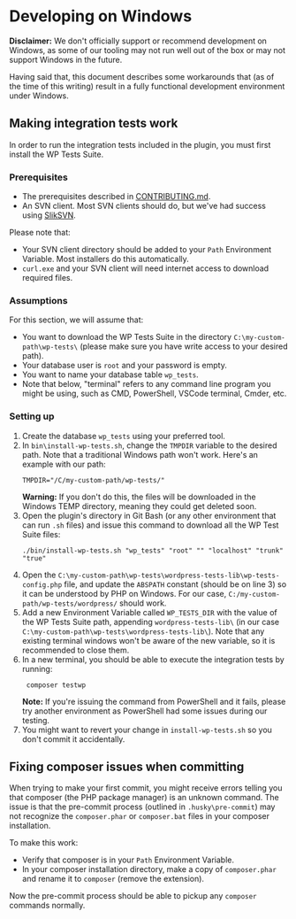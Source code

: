 # Developing on Windows

**Disclaimer:** We don't officially support or recommend development on Windows, as some of our tooling may not run well out of the box or may not support Windows in the future.

Having said that, this document describes some workarounds that (as of the time of this writing) result in a fully functional development environment under Windows.

## Making integration tests work

In order to run the integration tests included in the plugin, you must first install the WP Tests Suite.

### Prerequisites

- The prerequisites described in [CONTRIBUTING.md](CONTRIBUTING.md).
- An SVN client. Most SVN clients should do, but we've had success using [SlikSVN](https://sliksvn.com/download/). 

Please note that:

- Your SVN client directory should be added to your `Path` Environment Variable. Most installers do this automatically.
- `curl.exe` and your SVN client will need internet access to download required files.

### Assumptions

For this section, we will assume that:

- You want to download the WP Tests Suite in the directory `C:\my-custom-path\wp-tests\` (please make sure you have write access to your desired path).
- Your database user is `root` and your password is empty.
- You want to name your database table `wp_tests`.
- Note that below, "terminal" refers to any command line program you might be using, such as CMD, PowerShell, VSCode terminal, Cmder, etc.

### Setting up

1. Create the database `wp_tests` using your preferred tool.
2. In `bin\install-wp-tests.sh`, change the `TMPDIR` variable to the desired path. Note that a traditional Windows path won't work. Here's an example with our path:
   ```
   TMPDIR="/C/my-custom-path/wp-tests/"
   ```
   **Warning:** If you don't do this, the files will be downloaded in the Windows TEMP directory, meaning they could get deleted soon.
3. Open the plugin's directory in Git Bash (or any other environment that can run `.sh` files) and issue this command to download all the WP Test Suite files:
   ```
   ./bin/install-wp-tests.sh "wp_tests" "root" "" "localhost" "trunk" "true"
   ```
4. Open the `C:\my-custom-path\wp-tests\wordpress-tests-lib\wp-tests-config.php` file, and update the `ABSPATH` constant (should be on line 3) so it can be understood by PHP on Windows. For our case, `C:/my-custom-path/wp-tests/wordpress/` should work.
5. Add a new Environment Variable called `WP_TESTS_DIR` with the value of the WP Tests Suite path, appending `wordpress-tests-lib\` (in our case `C:\my-custom-path\wp-tests\wordpress-tests-lib\`). Note that any existing terminal windows won't be aware of the new variable, so it is recommended to close them.
6. In a new terminal, you should be able to execute the integration tests by running:
   ```
	composer testwp
	```
   **Note:** If you're issuing the command from PowerShell and it fails, please try another environment as PowerShell had some issues during our testing. 
7. You might want to revert your change in `install-wp-tests.sh` so you don't commit it accidentally.

## Fixing composer issues when committing

When trying to make your first commit, you might receive errors telling you that composer (the PHP package manager) is an unknown command. The issue is that the pre-commit process (outlined in `.husky\pre-commit`) may not recognize the `composer.phar` or `composer.bat` files in your composer installation.

To make this work:

- Verify that composer is in your `Path` Environment Variable. 
- In your composer installation directory, make a copy of `composer.phar` and rename it to `composer` (remove the extension).

Now the pre-commit process should be able to pickup any `composer` commands normally.
